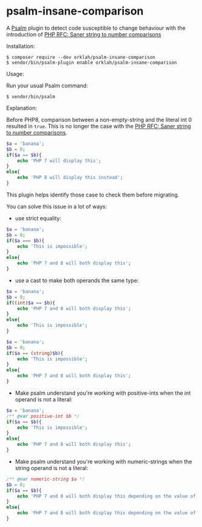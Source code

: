 # psalm-insane-comparison
A [Psalm](https://github.com/vimeo/psalm) plugin to detect code susceptible to change behaviour with the introduction of [PHP RFC: Saner string to number comparisons](https://wiki.php.net/rfc/string_to_number_comparison)

Installation:

```console
$ composer require --dev orklah/psalm-insane-comparison
$ vendor/bin/psalm-plugin enable orklah/psalm-insane-comparison
```

Usage:

Run your usual Psalm command:
```console
$ vendor/bin/psalm
```

Explanation:

Before PHP8, comparison between a non-empty-string and the literal int 0 resulted in `true`. This is no longer the case with the [PHP RFC: Saner string to number comparisons](https://wiki.php.net/rfc/string_to_number_comparison).
```php
$a = 'banana';
$b = 0;
if($a == $b){
    echo 'PHP 7 will display this';
}
else{
    echo 'PHP 8 will display this instead';
}
```
This plugin helps identify those case to check them before migrating.

You can solve this issue in a lot of ways:
- use strict equality:
```php
$a = 'banana';
$b = 0;
if($a === $b){
    echo 'This is impossible';
}
else{
    echo 'PHP 7 and 8 will both display this';
}
```
- use a cast to make both operands the same type:
```php
$a = 'banana';
$b = 0;
if((int)$a == $b){
    echo 'PHP 7 and 8 will both display this';
}
else{
    echo 'This is impossible';
}
```
```php
$a = 'banana';
$b = 0;
if($a == (string)$b){
    echo 'This is impossible';
}
else{
    echo 'PHP 7 and 8 will both display this';
}
```
- Make psalm understand you're working with positive-ints when the int operand is not a literal:
```php
$a = 'banana';
/** @var positive-int $b */
if($a == $b){
    echo 'This is impossible';
}
else{
    echo 'PHP 7 and 8 will both display this';
}
```
- Make psalm understand you're working with numeric-strings when the string operand is not a literal:
```php
/** @var numeric-string $a */
$b = 0;
if($a == $b){
    echo 'PHP 7 and 8 will both display this depending on the value of $a';
}
else{
    echo 'PHP 7 and 8 will both display this depending on the value of $a';
}
```
